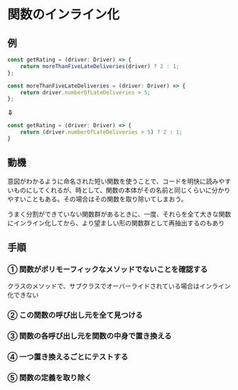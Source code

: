 # 関数のインライン化

## 例

```typeScript
const getRating = (driver: Driver) => {
    return moreThanFiveLateDeliveries(driver) ? 2 : 1;
};

const moreThanFiveLateDeliveries = (driver: Driver) => {
    return driver.numberOfLateDeliveries > 5;
};
```

**⇩**

```typeScript
const getRating = (driver: Driver) => {
    return (driver.numberOfLateDeliveries > 5) ? 2 : 1;
}
```

## 動機

意図がわかるように命名された短い関数を使うことで、コードを明快に読みやすいものにしてくれるが、時として、関数の本体がその名前と同じくらいに分かりやすいこともある。その場合はその関数を取り除いてしまおう。

うまく分割ができていない関数群があるときに、一度、それらを全て大きな関数にインライン化してから、より望ましい形の関数群として再抽出するのもあり

## 手順

### ① 関数がポリモーフィックなメソッドでないことを確認する

クラスのメソッドで、サブクラスでオーバーライドされている場合はインライン化できない

### ② この関数の呼び出し元を全て見つける

### ③ 関数の各呼び出し元を関数の中身で置き換える

### ④ 一つ置き換えるごとにテストする

### ⑤ 関数の定義を取り除く
